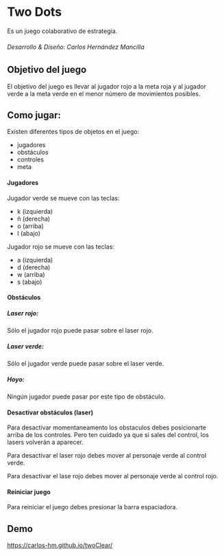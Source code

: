 # Two Dots
Es un juego colaborativo de estrategia.

###### Desarrollo & Diseño: Carlos Hernández Mancilla


## Objetivo del juego
El objetivo del juego es llevar al jugador rojo a la meta roja y al jugador verde a la meta verde en el menor número de movimientos posibles.


## Como jugar:
Existen diferentes tipos de objetos en el juego:

 - jugadores
 - obstáculos
 - controles
 - meta


#### Jugadores
Jugador verde se mueve con las teclas: 
- k (izquierda)
- ñ (derecha)
- o (arriba)
- l (abajo)


Jugador rojo se mueve con las teclas: 
- a (izquierda)
- d (derecha)
- w (arriba)
- s (abajo)

#### Obstáculos
##### Laser rojo:
Sólo el jugador rojo puede pasar sobre el laser rojo.


##### Laser verde:
Sólo el jugador verde puede pasar sobre el laser verde.

##### Hoyo:
Ningún jugador puede pasar por este tipo de obstáculo.

#### Desactivar obstáculos (laser)
Para desactivar momentaneamento los obstaculos debes posicionarte arriba de los controles. Pero ten cuidado ya que si sales del control, los lasers volverán a aparecer.

Para desactivar el laser rojo debes mover al personaje verde al control verde.

Para desactivar el lase rojo debes mover al personaje verde al control rojo.

#### Reiniciar juego
Para reiniciar el juego debes presionar la barra espaciadora.

## Demo
https://carlos-hm.github.io/twoClear/



